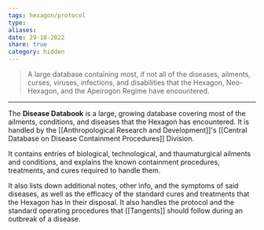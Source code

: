 ```yaml
---
tags: hexagon/protocol
type: 
aliases: 
date: 29-10-2022
share: true
category: hidden
---
```


> A large database containing most, if not all of the diseases, ailments, curses, viruses, infections, and disabilities that the Hexagon, Neo-Hexagon, and the Apeirogon Regime have encountered.
---

The **Disease Databook** is a large, growing database covering most of the ailments, conditions, and diseases that the Hexagon has encountered. It is handled by the [[Anthropological Research and Development]]'s [[Central Database on Disease Containment Procedures]] Division.

It contains entries of biological, technological, and thaumaturgical ailments and conditions, and explains the known containment procedures, treatments, and cures required to handle them.

It also lists down additional notes, other info, and the symptoms of said diseases, as well as the efficacy of the standard cures and treatments that the Hexagon has in their disposal. It also handles the protocol and the standard operating procedures that [[Tangents]] should follow during an outbreak of a disease.